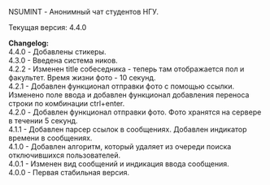 NSUMINT - Анонимный чат студентов НГУ.

Текущая версия: 4.4.0

<b>Changelog:</b>
<br>
4.4.0 - Добавлены стикеры.
<br>
4.3.0 - Введена система ников.
<br>
4.2.2 - Изменен title собеседника - теперь там отображается пол и факультет. Время жизни фото - 10 секунд.
<br>
4.2.1 - Добавлен функционал отправки фото c помощью ссылки. Изменено поле ввода и добавлен функционал добавления переноса строки по комбинации ctrl+enter.
<br>
4.2.0 - Добавлен функционал отправки фото. Фото хранятся на сервере в течении 5 секунд.
<br>
4.1.1 - Добавлен парсер ссылок в сообщениях. Добавлен индикатор времени в сообщениях.
<br>
4.1.0 - Добавлен алгоритм, который удаляет из очереди поиска отключившихся пользователей.
<br>
4.0.1 - Изменен вид сообщений и индикация ввода сообщения.
<br>
4.0.0 - Первая стабильная версия.


